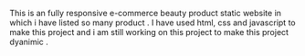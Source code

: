 This is an fully responsive e-commerce beauty product static website in which i have listed so many product .
I have used html, css and javascript to make this project and i am still working on this project to make this project dyanimic .
